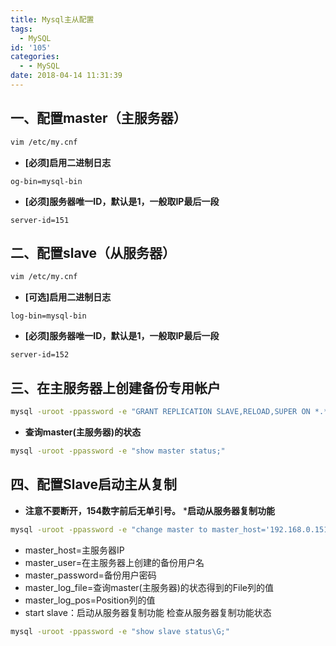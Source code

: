 ```yaml
---
title: Mysql主从配置
tags:
  - MySQL
id: '105'
categories:
  - - MySQL
date: 2018-04-14 11:31:39
---
```


## 一、配置master（主服务器）

```bash
vim /etc/my.cnf
```

- **\[必须\]启用二进制日志**

```vim
og-bin=mysql-bin
```

- **\[必须\]服务器唯一ID，默认是1，一般取IP最后一段** 

```vim
server-id=151
```

## 二、配置slave（从服务器）

```bash
vim /etc/my.cnf
```

- **\[可选\]启用二进制日志**

```vim
log-bin=mysql-bin
```

- **\[必须\]服务器唯一ID，默认是1，一般取IP最后一段**

```vim
server-id=152
```

## 三、在主服务器上创建备份专用帐户

```bash
mysql -uroot -ppassword -e "GRANT REPLICATION SLAVE,RELOAD,SUPER ON *.* TO 'backup'@'192.168.0.154' IDENTIFIED BY '123456';"
```

- **查询master(主服务器)的状态**

```bash
mysql -uroot -ppassword -e "show master status;"
```

## 四、配置Slave启动主从复制

- **注意不要断开，154数字前后无单引号。** \***启动从服务器复制功能**

```bash
mysql -uroot -ppassword -e "change master to master_host='192.168.0.151',master_user='backup',master_password='123456',master_log_file='mysql-bin.000001',master_log_pos=154; start slave;"
```

*   master\_host=主服务器IP
*   master\_user=在主服务器上创建的备份用户名
*   master\_password=备份用户密码
*   master\_log\_file=查询master(主服务器)的状态得到的File列的值
*   master\_log\_pos=Position列的值
*   start slave：启动从服务器复制功能 检查从服务器复制功能状态

```bash
mysql -uroot -ppassword -e "show slave status\G;"
```